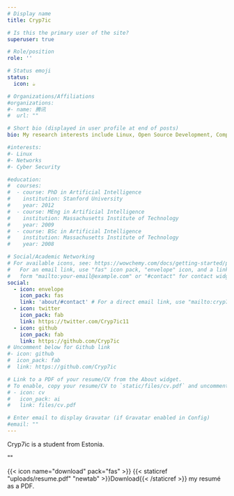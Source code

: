 ```yaml
---
# Display name
title: Cryp7ic

# Is this the primary user of the site?
superuser: true

# Role/position
role: ''

# Status emoji
status:
  icon: ☕️

# Organizations/Affiliations
#organizations:
#- name: 腾讯
#  url: ""

# Short bio (displayed in user profile at end of posts)
bio: My research interests include Linux, Open Source Development, Computer Networks, Cyber Security Engineering.

#interests:
#- Linux
#- Networks
#- Cyber Security

#education:
#  courses:
#  - course: PhD in Artificial Intelligence
#    institution: Stanford University
#    year: 2012
#  - course: MEng in Artificial Intelligence
#    institution: Massachusetts Institute of Technology
#    year: 2009
#  - course: BSc in Artificial Intelligence
#    institution: Massachusetts Institute of Technology
#    year: 2008

# Social/Academic Networking
# For available icons, see: https://wowchemy.com/docs/getting-started/page-builder/#icons
#   For an email link, use "fas" icon pack, "envelope" icon, and a link in the
#   form "mailto:your-email@example.com" or "#contact" for contact widget.
social:
  - icon: envelope
    icon_pack: fas
    link: 'about/#contact' # For a direct email link, use "mailto:cryp7ic@tutanota.com".
  - icon: twitter
    icon_pack: fab
    link: https://twitter.com/Cryp7ic11
  - icon: github
    icon_pack: fab
    link: https://github.com/Cryp7ic
# Uncomment below for Github link
#- icon: github
#  icon_pack: fab
#  link: https://github.com/Cryp7ic

# Link to a PDF of your resume/CV from the About widget.
# To enable, copy your resume/CV to `static/files/cv.pdf` and uncomment the lines below.
# - icon: cv
#   icon_pack: ai
#   link: files/cv.pdf

# Enter email to display Gravatar (if Gravatar enabled in Config)
#email: ""
---
```


Cryp7ic is a student from Estonia.

""

{{< icon name="download" pack="fas" >}} {{< staticref "uploads/resume.pdf" "newtab" >}}Download{{< /staticref >}} my resumé as a PDF.
